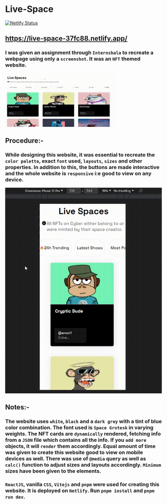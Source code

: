 # Live-Space
[![Netlify Status](https://api.netlify.com/api/v1/badges/efaea5da-1592-4dc3-bfbc-24e2e76f5ad1/deploy-status)](https://app.netlify.com/sites/live-space-37fc88/deploys)
## https://live-space-37fc88.netlify.app/
### I was given an assignment through `Internshala` to recreate a webpage using only a `screenshot`. It was an `NFT` themed website.
<img src="./GIF/Desktop.gif" width="70%"/>

## Procedure:-
### While designing this website, it was essential to recreate the `color palette`, exact `font` used, `layouts`, `sizes` and other properties. In addition to this, the buttons are made interactive and the whole website is `responsive` i:e good to view on any device.
<img src="./GIF/Mobile.gif"/>

## Notes:-
### The website uses `white`, `black` and a `dark grey` with a tint of blue color combination. The font used is `Space Grotesk` in varying weights. The NFT cards are `dynamically` rendered, fetching info from a `JSON` file which contains all the info. If you `add more` objects, it will `render` them accordingly. Equal amount of time was given to create this website good to view on mobile devices as well. There was use of `@media` query as well as `calc()` function to adjust sizes and layouts accordingly. `Minimum` sizes have been given to the elements.

### `ReactJS`, vanilla `CSS`, `Vitejs` and `pnpm` were used for creating this website. It is deployed on `Netlify`. Run `pnpm install` and `pnpm run dev`.
